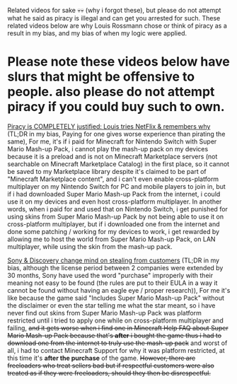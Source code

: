 Related videos for sake 💀💀 (why i forgot these), but please do not attempt what he said as piracy is illegal and can get you arrested for such.
These related videos below are why Louis Rossmann chose or think of piracy as a result in my bias, and my bias of when my logic were applied.

# **Please note these videos below have slurs that might be offensive to people. also please do not attempt piracy if you could buy such to own.**

[Piracy is COMPLETELY justified: Louis tries NetFlix & remembers why](https://www.youtube.com/watch?v=o4GZUCwVRLs) (TL;DR in my bias, Paying for one gives worse experience than pirating the same), For me, it's if i paid for Minecraft for Nintendo Switch with Super Mario Mash-up Pack, i cannot play the mash-up pack on my devices because it is a preload and is not on Minecraft Marketplace servers (not searchable on Minecraft Marketplace Catalog) in the first place, so it cannot be saved to my Marketplace library despite it's claimed to be part of "Minecraft Marketplace content", and i can't even enable cross-platform multiplayer on my Nintendo Switch for PC and mobile players to join in, but if i had downloaded Super Mario Mash-up Pack from the internet, i could use it on my devices and even host cross-platform multiplayer.
In another words, when i paid for and used that on Nintendo Switch, i get punished for using skins from Super Mario Mash-up Pack by not being able to use it on cross-platform multiplayer, but if i downloaded one from the internet and done some patching / working for my devices to work, i get rewarded by allowing me to host the world from Super Mario Mash-up Pack, on LAN multiplayer, while using the skin from the mash-up pack.

[Sony & Discovery change mind on stealing from customers](https://www.youtube.com/watch?v=6bpzyz5kf_A) (TL;DR in my bias, although the license period between 2 companies were extended by 30 months, Sony have used the word "purchase" improperly with their meaning not easy to be found (the rules are put to their EULA in a way it cannot be found without having an eagle eye / proper research)), For me it's like because the game said "Includes Super Mario Mash-up Pack" without the disclaimer or even the star telling me what the star meant, so i have never find out skins from Super Mario Mash-up Pack was platform restricted until i tried to apply one while on cross-platform multiplayer and failing, ~~and it gets worse when i find one in Minecraft Help FAQ about Super Mario Mash-up Pack because that's **after** i bought the game thus i had to download one from the internet to truly use the mash-up pack~~ and worst of all, i had to contact Minecraft Support for why it was platform restricted, at this time it's **after the purchase** of the game. ~~However, there are freeloaders who treat sellers bad but if respectful customers were also treated as if they were freeloaders, should they then be disrespectful.~~
